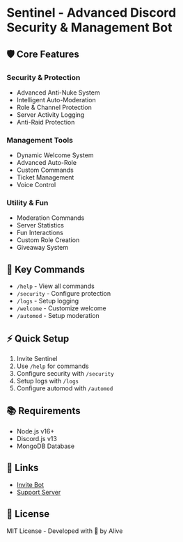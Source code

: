 
# Sentinel - Advanced Discord Security & Management Bot

## 🛡️ Core Features

### Security & Protection
- Advanced Anti-Nuke System
- Intelligent Auto-Moderation
- Role & Channel Protection
- Server Activity Logging
- Anti-Raid Protection

### Management Tools
- Dynamic Welcome System
- Advanced Auto-Role
- Custom Commands
- Ticket Management
- Voice Control

### Utility & Fun
- Moderation Commands
- Server Statistics
- Fun Interactions
- Custom Role Creation
- Giveaway System

## 🔧 Key Commands
- `/help` - View all commands
- `/security` - Configure protection
- `/logs` - Setup logging
- `/welcome` - Customize welcome
- `/automod` - Setup moderation

## ⚡ Quick Setup
1. Invite Sentinel
2. Use `/help` for commands
3. Configure security with `/security`
4. Setup logs with `/logs`
5. Configure automod with `/automod`

## 📚 Requirements
- Node.js v16+
- Discord.js v13
- MongoDB Database

## 🔗 Links
- [Invite Bot](https://discord.com/api/oauth2/authorize)
- [Support Server](https://discord.gg/)

## 📝 License
MIT License - Developed with 💖 by Alive
